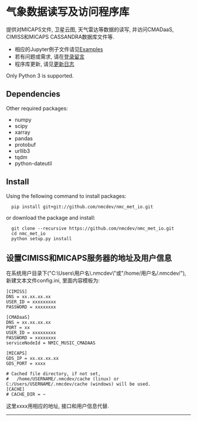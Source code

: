 # 气象数据读写及访问程序库
提供对MICAPS文件, 卫星云图, 天气雷达等数据的读写, 并访问CMADaaS, CIMISS和MICAPS CASSANDRA数据库文件等.

* 相应的Jupyter例子文件请见[Examples](https://nbviewer.jupyter.org/github/nmcdev/nmc_met_io/tree/master/examples/)
* 若有问题或需求, 请在[登录留言](https://github.com/nmcdev/nmc_met_io/issues)
* 程序库更新, 请见[更新日志](https://github.com/nmcdev/nmc_met_io/wiki/%E6%9B%B4%E6%96%B0%E6%97%A5%E5%BF%97)

Only Python 3 is supported.

## Dependencies
Other required packages:

- numpy
- scipy
- xarray
- pandas
- protobuf
- urllib3
- tqdm
- python-dateutil

## Install
Using the fellowing command to install packages:
```
  pip install git+git://github.com/nmcdev/nmc_met_io.git
```

or download the package and install:
```
  git clone --recursive https://github.com/nmcdev/nmc_met_io.git
  cd nmc_met_io
  python setup.py install
```

## 设置CIMISS和MICAPS服务器的地址及用户信息
在系统用户目录下("C:\Users\用户名\\.nmcdev\\"或"/home/用户名/.nmcdev/"), 新建文本文件config.ini, 里面内容模板为:
```
[CIMISS]
DNS = xx.xx.xx.xx
USER_ID = xxxxxxxxx
PASSWORD = xxxxxxxx

[CMADaaS]
DNS = xx.xx.xx.xx
PORT = xx
USER_ID = xxxxxxxxx
PASSWORD = xxxxxxxx
serviceNodeId = NMIC_MUSIC_CMADAAS

[MICAPS]
GDS_IP = xx.xx.xx.xx
GDS_PORT = xxxx

# Cached file directory, if not set,
#   /home/USERNAME/.nmcdev/cache (linux) or C:/Users/USERNAME/.nmcdev/cache (windows) will be used.
[CACHE]
# CACHE_DIR = ~ 
```
这里xxxx用相应的地址, 接口和用户信息代替.



---
